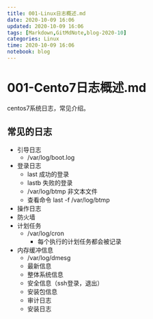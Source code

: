 ```yaml
---
title: 001-Linux日志概述.md
date: 2020-10-09 16:06
updated: 2020-10-09 16:06
tags: [Markdown,GitMdNote,blog-2020-10]
categories: Linux
time: 2020-10-09 16:06
notebook: blog
---
```


# 001-Cento7日志概述.md

centos7系统日志，常见介绍。



## 常见的日志

- 引导日志
    - /var/log/boot.log
- 登录日志
    - last 成功的登录
    - lastb  失败的登录
    - /var/log/btmp 非文本文件
    - 查看命令 last -f  /var/log/btmp
- 操作日志
- 防火墙
- 计划任务
    - /var/log/cron
        - 每个执行的计划任务都会被记录
- 内存缓冲信息
    - /var/log/dmesg
  - 最新信息
  - 整体系统信息
  - 安全信息（ssh登录，退出）
  - 安装包信息
  - 审计日志
  - 安装日志

